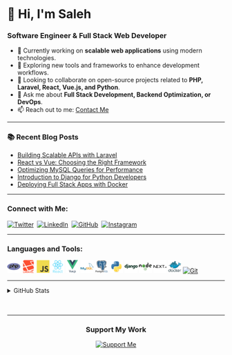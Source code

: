 <h1>👋 Hi, I'm Saleh</h1>
<h3>Software Engineer & Full Stack Web Developer</h3>

- 🔭 Currently working on **scalable web applications** using modern technologies.
- 🌱 Exploring new tools and frameworks to enhance development workflows.
- 👯 Looking to collaborate on open-source projects related to **PHP, Laravel, React, Vue.js, and Python**.
- 💬 Ask me about **Full Stack Development, Backend Optimization, or DevOps**.
- 📫 Reach out to me: [Contact Me](https://github.com/salehye)

---

### 📚 Recent Blog Posts
<!-- BLOG-POST-LIST:START -->
- [Building Scalable APIs with Laravel](#)
- [React vs Vue: Choosing the Right Framework](#)
- [Optimizing MySQL Queries for Performance](#)
- [Introduction to Django for Python Developers](#)
- [Deploying Full Stack Apps with Docker](#)
<!-- BLOG-POST-LIST:END -->

---

<h3 align="left">Connect with Me:</h3>
<p align="left">
    <a href="https://twitter.com/salehye" target="_blank"><img align="center" src="https://raw.githubusercontent.com/rahuldkjain/github-profile-readme-generator/master/src/images/icons/Social/twitter.svg" alt="Twitter" height="30" /></a>&nbsp;
    <a href="https://linkedin.com/in/salehye" target="_blank"><img align="center" src="https://raw.githubusercontent.com/rahuldkjain/github-profile-readme-generator/master/src/images/icons/Social/linked-in-alt.svg" alt="LinkedIn" height="30" /></a>&nbsp;
    <a href="https://github.com/salehye" target="_blank"><img align="center" src="https://www.vectorlogo.zone/logos/github/github-tile.svg" alt="GitHub" height="30" /></a>&nbsp;
    <a href="https://instagram.com/salehye" target="_blank"><img align="center" src="https://raw.githubusercontent.com/rahuldkjain/github-profile-readme-generator/master/src/images/icons/Social/instagram.svg" alt="Instagram" height="30" /></a>&nbsp;
</p>

---

<h3 align="left">Languages and Tools:</h3>
<p align="left">
    <a href="https://www.php.net" target="_blank" rel="noreferrer"> <img src="https://raw.githubusercontent.com/devicons/devicon/master/icons/php/php-original.svg" alt="PHP" height="30" /></a>
    <a href="https://laravel.com/" target="_blank" rel="noreferrer"> <img src="https://raw.githubusercontent.com/devicons/devicon/master/icons/laravel/laravel-plain-wordmark.svg" alt="Laravel" height="30" /></a>
    <a href="https://developer.mozilla.org/en-US/docs/Web/JavaScript" target="_blank" rel="noreferrer"> <img src="https://raw.githubusercontent.com/devicons/devicon/master/icons/javascript/javascript-original.svg" alt="JavaScript" height="30" /></a>
    <a href="https://reactjs.org/" target="_blank" rel="noreferrer"> <img src="https://raw.githubusercontent.com/devicons/devicon/master/icons/react/react-original-wordmark.svg" alt="React" height="30" /></a>
    <a href="https://vuejs.org/" target="_blank" rel="noreferrer"> <img src="https://raw.githubusercontent.com/devicons/devicon/master/icons/vuejs/vuejs-original-wordmark.svg" alt="Vue.js" height="30" /></a>
    <a href="https://www.mysql.com/" target="_blank" rel="noreferrer"> <img src="https://raw.githubusercontent.com/devicons/devicon/master/icons/mysql/mysql-original-wordmark.svg" alt="MySQL" height="30" /></a>
    <a href="https://www.postgresql.org/" target="_blank" rel="noreferrer"> <img src="https://raw.githubusercontent.com/devicons/devicon/master/icons/postgresql/postgresql-original-wordmark.svg" alt="PostgreSQL" height="30" /></a>
    <a href="https://www.python.org/" target="_blank" rel="noreferrer"> <img src="https://raw.githubusercontent.com/devicons/devicon/master/icons/python/python-original.svg" alt="Python" height="30" /></a>
    <a href="https://www.djangoproject.com/" target="_blank" rel="noreferrer"> <img src="https://raw.githubusercontent.com/devicons/devicon/master/icons/django/django-plain-wordmark.svg" alt="Django" height="30" /></a>
    <a href="https://nodejs.org/" target="_blank" rel="noreferrer"> <img src="https://raw.githubusercontent.com/devicons/devicon/master/icons/nodejs/nodejs-original-wordmark.svg" alt="Node.js" height="30" /></a>
    <a href="https://nextjs.org/" target="_blank" rel="noreferrer"> <img src="https://raw.githubusercontent.com/devicons/devicon/master/icons/nextjs/nextjs-original-wordmark.svg" alt="Next.js" height="30" /></a>
    <a href="https://www.docker.com/" target="_blank" rel="noreferrer"> <img src="https://raw.githubusercontent.com/devicons/devicon/master/icons/docker/docker-original-wordmark.svg" alt="Docker" height="30" /></a>
    <a href="https://git-scm.com/" target="_blank" rel="noreferrer"> <img src="https://www.vectorlogo.zone/logos/git-scm/git-scm-icon.svg" alt="Git" height="30" /></a>
</p>

---

<details><summary>GitHub Stats</summary>

| <img align="center" src="https://github-readme-stats.vercel.app/api?username=salehye&show_icons=true&theme=dark&locale=en" alt="felipeelia" /> | <img align="center" src="https://github-readme-streak-stats.herokuapp.com/?user=salehye&theme=dark" alt="felipeelia" /> |
| :---: | :---: |

| <img src="https://github-readme-stats.vercel.app/api/top-langs?username=salehye&show_icons=true&theme=dark&locale=en&layout=compact" alt="felipeelia" /> |
| :---: |

</details><br><br>

---

<h3 align="center">Support My Work</h3>
<p align="center"><a href="https://ko-fi.com/salehye"> <img src="https://cdn.ko-fi.com/cdn/kofi3.png?v=3" height="50" width="210" alt="Support Me" /></a></p>
